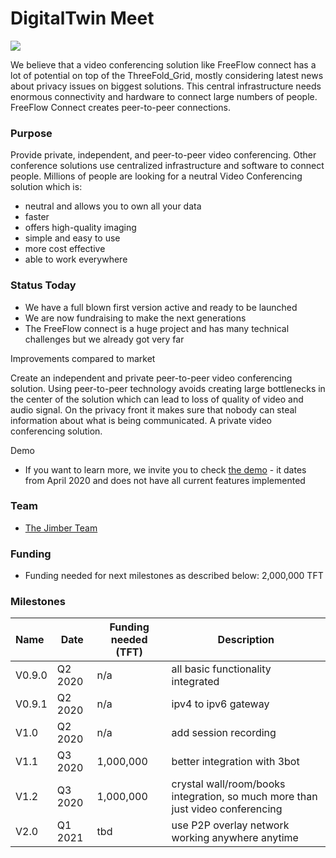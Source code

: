# DigitalTwin Meet

![](img/digitalyoumeet.png)

We believe that a video conferencing solution like FreeFlow connect has a lot of potential on top of the ThreeFold_Grid, mostly considering latest news about privacy issues on biggest solutions. This central infrastructure needs enormous connectivity and hardware to connect large numbers of people. FreeFlow Connect creates peer-to-peer connections.

### Purpose

Provide private, independent, and peer-to-peer video conferencing. Other conference solutions use centralized infrastructure and software to connect people. Millions of people are looking for a neutral Video Conferencing solution which is:

- neutral and allows you to own all your data
- faster
- offers high-quality imaging
- simple and easy to use
- more cost effective
- able to work everywhere

### Status Today

- We have a full blown first version active and ready to be launched
- We are now fundraising to make the next generations
- The FreeFlow connect is a huge project and has many technical challenges but we already got very far

Improvements compared to market

Create an independent and private peer-to-peer video conferencing solution. Using peer-to-peer technology avoids creating large bottlenecks in the center of the solution which can lead to loss of quality of video and audio signal. On the privacy front it makes sure that nobody can steal information about what is being communicated. A private video conferencing solution.

Demo

- If you want to learn more, we invite you to check [the demo](https://freeflowconnect.threefold.me/) - it dates from April 2020 and does not have all current features implemented

### Team

- [The Jimber Team](https://www.jimber.org/securityBroker.html)

### Funding

- Funding needed for next milestones as described below: 2,000,000 TFT

### Milestones

| Name   | Date    | Funding needed (TFT) | Description                                                                    |
| :----- | ------- | -------------------- | ------------------------------------------------------------------------------ |
| V0.9.0 | Q2 2020 | n/a                  | all basic functionality integrated                                             |
| V0.9.1 | Q2 2020 | n/a                  | ipv4 to ipv6 gateway                                                           |
| V1.0   | Q2 2020 | n/a                  | add session recording                                                          |
| V1.1   | Q3 2020 | 1,000,000            | better integration with 3bot                                                   |
| V1.2   | Q3 2020 | 1,000,000            | crystal wall/room/books integration, so much more than just video conferencing |
| V2.0   | Q1 2021 | tbd                  | use P2P overlay network working anywhere anytime                               |
